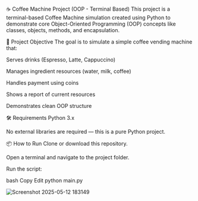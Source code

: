 ☕ Coffee Machine Project (OOP - Terminal Based)
This project is a terminal-based Coffee Machine simulation created using Python to demonstrate core Object-Oriented Programming (OOP) concepts like classes, objects, methods, and encapsulation.

🎯 Project Objective
The goal is to simulate a simple coffee vending machine that:

Serves drinks (Espresso, Latte, Cappuccino)

Manages ingredient resources (water, milk, coffee)

Handles payment using coins

Shows a report of current resources

Demonstrates clean OOP structure

🛠️ Requirements
Python 3.x

No external libraries are required — this is a pure Python project.

📦 How to Run
Clone or download this repository.

Open a terminal and navigate to the project folder.

Run the script:

bash
Copy
Edit
python main.py

![Screenshot 2025-05-12 183149](https://github.com/user-attachments/assets/c37249e4-2bc5-44e2-9ae7-a4e610817cde)
